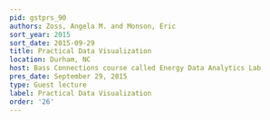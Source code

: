 ```yaml
---
pid: gstprs_90
authors: Zoss, Angela M. and Monson, Eric
sort_year: 2015
sort_date: 2015-09-29
title: Practical Data Visualization
location: Durham, NC
host: Bass Connections course called Energy Data Analytics Lab
pres_date: September 29, 2015
type: Guest lecture
label: Practical Data Visualization
order: '26'
---
```

